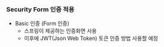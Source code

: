 ### Security Form 인증 적용
* Basic 인증 (Form 인증)
  * 스프링이 제공하는 인증화면 사용
  * 이후에 JWT(Json Web Token) 토큰 인증 방법 사용할 예정